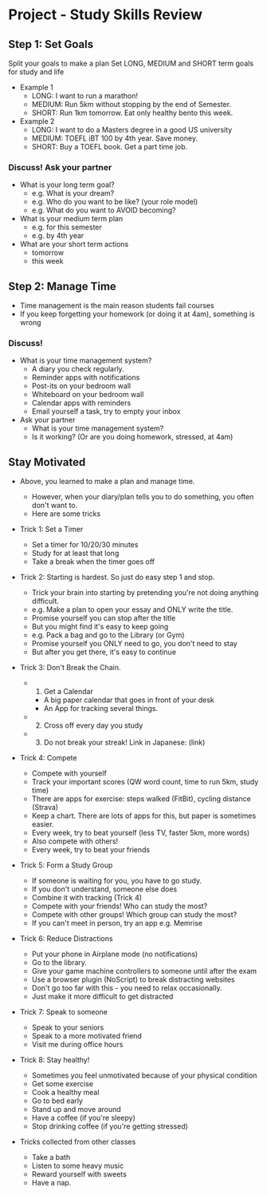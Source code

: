 # Project - Study Skills Review

## Step 1: Set Goals
Split your goals to make a plan
Set LONG, MEDIUM and SHORT term goals for study and life

* Example 1
    * LONG: I want to run a marathon!
    * MEDIUM: Run 5km without stopping by the end of Semester.
    * SHORT: Run 1km tomorrow. Eat only healthy bento this week.
* Example 2
    * LONG: I want to do a Masters degree in a good US university
    * MEDIUM: TOEFL iBT 100 by 4th year. Save money.
    * SHORT: Buy a TOEFL book. Get a part time job. 


### Discuss! Ask your partner
* What is your long term goal?
    * e.g. What is your dream?
    * e.g. Who do you want to be like? (your role model)
    * e.g. What do you want to AVOID becoming? 
* What is your medium term plan
    * e.g. for this semester
    * e.g. by 4th year
* What are your short term actions 
    * tomorrow
    * this week

## Step 2: Manage Time
* Time management is the main reason students fail courses
* If you keep forgetting your homework (or doing it at 4am), something is wrong

### Discuss!
* What is your time management system?
    * A diary you check regularly. 
    * Reminder apps with notifications
    * Post-its on your bedroom wall
    * Whiteboard on your bedroom wall
    * Calendar apps with reminders 
    * Email yourself a task, try to empty your inbox  
* Ask your partner
    * What is your time management system? 
    * Is it working? (Or are you doing homework, stressed, at 4am)

## Stay Motivated
* Above, you learned to make a plan and manage time. 
    * However, when your diary/plan tells you to do something, you often don't want to. 
    * Here are some tricks
* Trick 1: Set a Timer
    * Set a timer for 10/20/30 minutes
    * Study for at least that long
    * Take a break when the timer goes off
 
* Trick 2: Starting is hardest. So just do easy step 1 and stop. 
    * Trick your brain into starting by pretending you're not doing anything difficult. 
    * e.g. Make a plan to open your essay and ONLY write the title.
    * Promise yourself you can stop after the title
    * But you might find it's easy to keep going
    * e.g. Pack a bag and go to the Library (or Gym)
    * Promise yourself you ONLY need to go, you don't need to stay
    * But after you get there, it's easy to continue
* Trick 3: Don't Break the Chain.
    * 1) Get a Calendar
        * A big paper calendar that goes in front of your desk
        * An App for tracking several things.  
    * 2) Cross off every day you study
    * 3) Do not break your streak! Link in Japanese: (link)
* Trick 4: Compete
    * Compete with yourself
    * Track your important scores (QW word count, time to run 5km, study time)
    * There are apps for exercise: steps walked (FitBit), cycling distance (Strava)
    * Keep a chart. There are lots of apps for this, but paper is sometimes easier.
    * Every week, try to beat yourself (less TV, faster 5km, more words)
    * Also compete with others!
    * Every week, try to beat your friends
* Trick 5: Form a Study Group
    * If someone is waiting for you, you have to go study.
    * If you don't understand, someone else does
    * Combine it with tracking (Trick 4)
    * Compete with your friends! Who can study the most?
    * Compete with other groups! Which group can study the most?
    * If you can't meet in person, try an app e.g. Memrise
* Trick 6: Reduce Distractions
    * Put your phone in Airplane mode (no notifications)
    * Go to the library.
    * Give your game machine controllers to someone until after the exam
    * Use a browser plugin (NoScript) to break distracting websites
    * Don't go too far with this - you need to relax occasionally.
    * Just make it more difficult to get distracted
* Trick 7: Speak to someone
    * Speak to your seniors
    * Speak to a more motivated friend
    * Visit me during office hours
* Trick 8: Stay healthy!
    * Sometimes you feel unmotivated because of your physical condition
    * Get some exercise
    * Cook a healthy meal
    * Go to bed early
    * Stand up and move around
    * Have a coffee (if you're sleepy)
    * Stop drinking coffee (if you're getting stressed)
* Tricks collected from other classes
    * Take a bath
    * Listen to some heavy music
    * Reward yourself with sweets
    * Have a nap.
